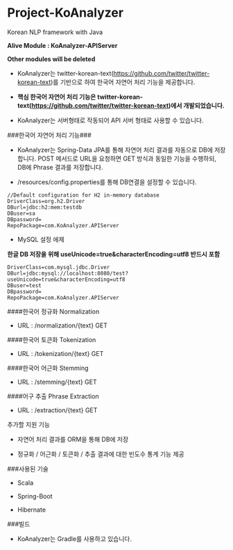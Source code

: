 # Project-KoAnalyzer
Korean NLP framework with Java

**Alive Module : KoAnalyzer-APIServer**

**Other modules will be deleted**

* KoAnalyzer는 twitter-korean-text(https://github.com/twitter/twitter-korean-text)를 기반으로 하여 한국어 자연어 처리 기능을 제공합니다.

* **핵심 한국어 자연어 처리 기능은 twitter-korean-text(https://github.com/twitter/twitter-korean-text)에서 개발되었습니다.**

* KoAnalyzer는 서버형태로 작동되어 API 서버 형태로 사용할 수 있습니다. 

###한국어 자연어 처리 기능###
* KoAnalyzer는 Spring-Data JPA를 통해 자연어 처리 결과를 자동으로 DB에 저장합니다. POST 메서드로 URL을 요청하면 GET 방식과 동일한 기능을 수행하되, DB에 Phrase 결과를 저장합니다. 

* /resources/config.properties를 통해 DB연결을 설정할 수 있습니다.

~~~
//Default configuration for H2 in-memory database
DriverClass=org.h2.Driver
DBurl=jdbc:h2:mem:testdb
DBuser=sa
DBpassword=
RepoPackage=com.KoAnalyzer.APIServer
~~~

* MySQL 설정 에제

**한글 DB 저장을 위해 useUnicode=true&characterEncoding=utf8 반드시 포함**

~~~
DriverClass=com.mysql.jdbc.Driver
DBurl=jdbc:mysql://localhost:8080/test?useUnicode=true&characterEncoding=utf8
DBuser=test
DBpassword=
RepoPackage=com.KoAnalyzer.APIServer
~~~

####한국어 정규화 Normalization
* URL : /normalization/{text} GET

####한국어 토큰화 Tokenization
* URL : /tokenization/{text} GET

####한국어 어근화 Stemming
* URL : /stemming/{text} GET

####어구 추출 Phrase Extraction
* URL : /extraction/{text} GET

추가할 지원 기능
* 자연어 처리 결과를 ORM을 통해 DB에 저장

* 정규화 / 어근화 / 토큰화 / 추출 결과에 대한 빈도수 통계 기능 제공

###사용된 기술
* Scala

* Spring-Boot

* Hibernate 

###빌드
* KoAnalyzer는 Gradle를 사용하고 있습니다.

